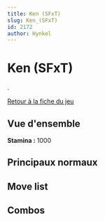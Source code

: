 ```yaml
---
title: Ken (SFxT)
slug: Ken_(SFxT)
id: 2172
author: Hynkel
---
```


# Ken (SFxT)

.

[Retour à la fiche du jeu](Street_Fighter_x_Tekken "wikilink")

## Vue d'ensemble

**Stamina :** 1000

## Principaux normaux

## Move list

## Combos
